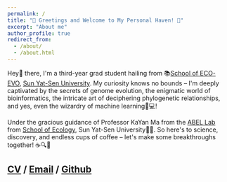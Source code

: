 ```yaml
---
permalink: /
title: "🌟 Greetings and Welcome to My Personal Haven! 🌟"
excerpt: "About me"
author_profile: true
redirect_from: 
  - /about/
  - /about.html
---
```



Hey👋 there, I'm a third-year grad student hailing from 📚[School of ECO-EVO](https://eco.sysu.edu.cn/), [Sun Yat-Sen University](https://www.sysu.edu.cn/sysuen/). My curiosity knows no bounds – I'm deeply captivated by the secrets of genome evolution, the enigmatic world of bioinformatics, the intricate art of deciphering phylogenetic relationships, and yes, even the wizardry of machine learning🧬💻! 


Under the gracious guidance of Professor KaYan Ma from the [ABEL Lab](https://abel-sysu.github.io/en/) from [School of Ecology](https://eco.sysu.edu.cn/), Sun Yat-Sen University🌱🙏. So here's to science, discovery, and endless cups of coffee – let's make some breakthroughs together! ☕🔍🚀

[CV](https://ziweiwuzw.github.io/Personal-Homepage/files/3.CV-ZoeWu.pdf) / [Email](mailto:ziweiw1998@gmail.com) / [Github](https://github.com/ziweiwuzw/) 
---
